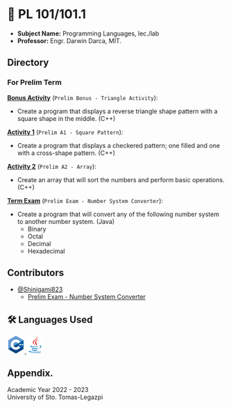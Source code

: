 
# 🚀 PL 101/101.1

- **Subject Name:** Programming Languages, lec./lab
- **Professor:** Engr. Darwin Darca, MIT.

## Directory
### For Prelim Term
[**Bonus Activity**](https://github.com/milktwii/Sophomore-Repository/blob/main/Second%20Semester/PL%20101/Prelim%20Bonus%20-%20Triangle%20Activity/TriangleActivity.cpp) (`Prelim Bonus - Triangle Activity`):
- Create a program that displays a reverse triangle shape pattern with a square shape in the middle. (C++)

[**Activity 1**](https://github.com/milktwii/Sophomore-Repository/blob/main/Second%20Semester/PL%20101/Prelim%20A1%20-%20Square%20Pattern/SquarePattern.cpp) (`Prelim A1 - Square Pattern`):
  - Create a program that displays a checkered pattern; one filled and one with a cross-shape pattern. (C++)

[**Activity 2**](https://github.com/milktwii/Sophomore-Repository/blob/main/Second%20Semester/PL%20101/Prelim%20A2%20-%20Array/ArrayNumbers.cpp) (`Prelim A2 - Array`):
  - Create an array that will sort the numbers and perform basic operations. (C++)

[**Term Exam**](https://github.com/milktwii/Sophomore-Repository/blob/main/Second%20Semester/PL%20101/Prelim%20Exam%20-%20Number%20System%20Converter/src/ConversionNumberSystem.java) (`Prelim Exam - Number System Converter`):
  - Create a program that will convert any of the following number system to another number system. (Java)
    - Binary
    - Octal
    - Decimal
    - Hexadecimal

## Contributors
- [@Shinigami823](https://github.com/Shinigami823)
   - [Prelim Exam - Number System Converter](https://github.com/milktwii/Sophomore-Repository/blob/main/Second%20Semester/PL%20101/Prelim%20Exam%20-%20Number%20System%20Converter/src/ConversionNumberSystem.java)

## 🛠 Languages Used
<p align="left"> <a href="https://www.w3schools.com/cpp/" target="_blank" rel="noreferrer"> <img src="https://raw.githubusercontent.com/devicons/devicon/master/icons/cplusplus/cplusplus-original.svg" alt="cplusplus" width="40" height="40"/> </a> <a href="https://www.java.com" target="_blank" rel="noreferrer"> <img src="https://raw.githubusercontent.com/devicons/devicon/master/icons/java/java-original.svg" alt="java" width="40" height="40"/> </a></p>

## Appendix.  
Academic Year 2022 - 2023  
University of Sto. Tomas-Legazpi
